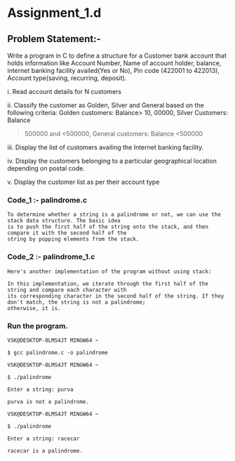 
# Assignment_1.d

## Problem Statement:-

Write a program in C to define a structure for a Customer bank account that holds
information like Account Number, Name of account holder, balance, internet banking
facility availed(Yes or No), Pin code (422001 to 422013), Account type(saving,
recurring, deposit).

i. Read account details for N customers

ii. Classify the customer as Golden, Silver and General based on the following
criteria: Golden customers: Balance> 10, 00000, Silver Customers: Balance
>500000 and <500000, General customers: Balance <500000
>
iii. Display the list of customers availing the Internet banking facility.

iv. Display the customers belonging to a particular geographical location depending
on postal code.

v. Display the customer list as per their account type


### Code_1 :- palindrome.c
    
    To determine whether a string is a palindrome or not, we can use the stack data structure. The basic idea 
    is to push the first half of the string onto the stack, and then compare it with the second half of the 
    string by popping elements from the stack.

  

### Code_2 :- palindrome_1.c

    Here's another implementation of the program without using stack:
    
    In this implementation, we iterate through the first half of the string and compare each character with 
    its corresponding character in the second half of the string. If they don't match, the string is not a palindrome; 
    otherwise, it is.


### Run the program.

    VSK@DESKTOP-8LMS4JT MINGW64 ~

    $ gcc palindrome.c -o palindrome

    VSK@DESKTOP-8LMS4JT MINGW64 ~

    $ ./palindrome

    Enter a string: purva

    purva is not a palindrome.

    VSK@DESKTOP-8LMS4JT MINGW64 ~

    $ ./palindrome

    Enter a string: racecar

    racecar is a palindrome.



